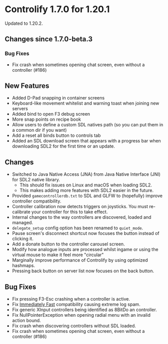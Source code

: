 # Controlify 1.7.0 for 1.20.1

Updated to 1.20.2.

## Changes since 1.7.0-beta.3

### Bug Fixes

- Fix crash when sometimes opening chat screen, even without a controller (#186)

## New Features

- Added D-Pad snapping in container screens
- Keyboard-like movement whitelist and warning toast when joining new servers
- Added bind to open F3 debug screen
- More snap points on recipe book
- Allow users to define a custom SDL natives path (so you can put them in a common dir if you want)
- Add a reset all binds button to controls tab
- Added an SDL download screen that appears with a progress bar when downloading SDL2 for the first time or an update.

## Changes

- Switched to Java Native Access (JNA) from Java Native Interface (JNI) for SDL2 native library.
    - This should fix issues on Linux and macOS when loading SDL2.
    - This makes adding more features with SDL2 easier in the future.
- Provided `gamecontrollerdb.txt` to SDL and GLFW to (hopefully) improve controller compatibility.
- Controller calibration now detects triggers on joysticks. You must re-calibrate your controller for this to take effect.
- Internal changes to the way controllers are discovered, loaded and managed.
- `delegate_setup` config option has been renamed to `quiet_mode`.
- Pause screen's disconnect shortcut now focuses the button instead of clicking it.
- Add a donate button to the controller carousel screen.
- Modify how analogue inputs are processed whilst ingame or using the virtual mouse to make it feel more "circular"
- Marginally improve performance of Controlify by using optimized hashmaps.
- Pressing back button on server list now focuses on the back button.

## Bug Fixes

- Fix pressing F3-Esc crashing when a controller is active.
- Fix [Immediately Fast](https://modrinth.com/mod/immediatelyfast) compatibility causing extreme log spam.
- Fix generic XInput controllers being identified as 8BitDo an controller.
- Fix NullPointerException when opening radial menu with an invalid action bound.
- Fix crash when discovering controllers without SDL loaded.
- Fix crash when sometimes opening chat screen, even without a controller (#186)
